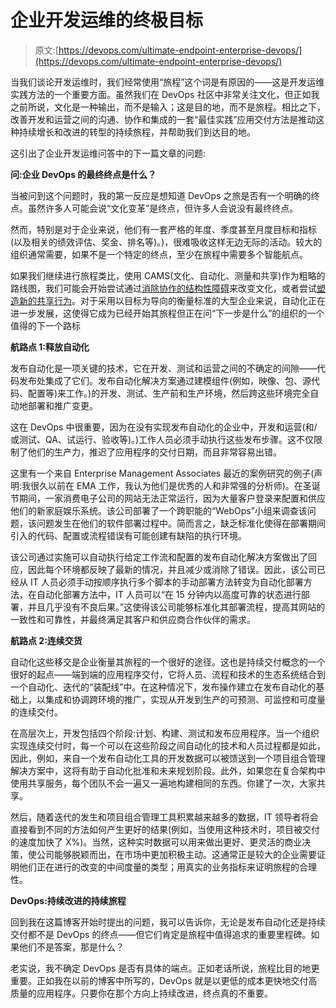 # 企业开发运维的终极目标

> 原文:[https://devops.com/ultimate-endpoint-enterprise-devops/](https://devops.com/ultimate-endpoint-enterprise-devops/)

当我们谈论开发运维时，我们经常使用“旅程”这个词是有原因的——这是开发运维实践方法的一个重要方面。虽然我们在 DevOps 社区中非常关注文化，但正如我之前所说，文化是一种输出，而不是输入；这是目的地，而不是旅程。相比之下，改善开发和运营之间的沟通、协作和集成的一套“最佳实践”应用交付方法是推动这种持续增长和改进的转型的持续旅程，并帮助我们到达目的地。

这引出了企业开发运维问答中的下一篇文章的问题:

**问:企业 DevOps 的最终终点是什么？**

当被问到这个问题时，我的第一反应是想知道 DevOps 之旅是否有一个明确的终点。虽然许多人可能会说“文化变革”是终点，但许多人会说没有最终终点。

然而，特别是对于企业来说，他们有一套严格的年度、季度甚至月度目标和指标(以及相关的绩效评估、奖金、排名等)。)，很难吸收这样无边无际的活动。较大的组织通常需要，如果不是一个特定的终点，至少在旅程中需要多个智能航点。

如果我们继续进行旅程类比，使用 CAMS(文化、自动化、测量和共享)作为粗略的路线图，我们可能会开始尝试通过[消除协作的结构性障碍](https://devops.com/blogs/removing-wall-dev-and-ops/)来改变文化，或者尝试[塑造新的共享行为](https://devops.com/blogs/3-tips-shape-human-behaviors-achieve-devops-goals/)。对于采用以目标为导向的衡量标准的大型企业来说，自动化正在进一步发展，这使得它成为已经开始其旅程但正在问“下一步是什么”的组织的一个值得的下一个路标

**航路点 1:释放自动化**

发布自动化是一项关键的技术，它在开发、测试和运营之间的不确定的间隙——代码发布处集成了它们。发布自动化解决方案通过建模组件(例如，映像、包、源代码、配置等)来工作。)的开发、测试、生产前和生产环境，然后跨这些环境完全自动地部署和推广变更。

这在 DevOps 中很重要，因为在没有实现发布自动化的企业中，开发和运营(和/或测试、QA、试运行、验收等)。)工作人员必须手动执行这些发布步骤。这不仅限制了他们的生产力，推迟了应用程序的交付日期，而且非常容易出错。

这里有一个来自 Enterprise Management Associates 最近的案例研究的例子(声明:我很久以前在 EMA 工作，我认为他们是优秀的人和非常强的分析师)。在圣诞节期间，一家消费电子公司的网站无法正常运行，因为大量客户登录来配置和供应他们的新家庭娱乐系统。该公司部署了一个跨职能的“WebOps”小组来调查该问题，该问题发生在他们的软件部署过程中。简而言之，缺乏标准化使得在部署期间引入的代码、配置或流程错误有可能创建有缺陷的执行环境。

该公司通过实施可以自动执行给定工作流和配置的发布自动化解决方案做出了回应，因此每个环境都反映了最新的情况，并且减少或消除了错误。因此，该公司已经从 IT 人员必须手动按顺序执行多个脚本的手动部署方法转变为自动化部署方法，在自动化部署方法中，IT 人员可以“在 15 分钟内以高度可靠的状态进行部署，并且几乎没有不良后果。”这使得该公司能够标准化其部署流程，提高其网站的一致性和可靠性，并最终满足其客户和供应商合作伙伴的需求。

**航路点 2:连续交货**

自动化这些移交是企业衡量其旅程的一个很好的途径。这也是持续交付概念的一个很好的起点——端到端的应用程序交付，它将人员、流程和技术的生态系统结合到一个自动化、迭代的“装配线”中。在这种情况下，发布操作建立在发布自动化的基础上，以集成和协调跨环境的推广，实现从开发到生产的可预测、可监控和可度量的连续交付。

在高层次上，开发包括四个阶段:计划、构建、测试和发布应用程序。当一个组织实现连续交付时，每一个可以在这些阶段之间自动化的技术和人员过程都是如此，因此，例如，来自一个发布自动化工具的开发数据可以被馈送到一个项目组合管理解决方案中，这将有助于自动化批准和未来规划阶段。此外，如果您在复合架构中使用共享服务，每个团队不会一遍又一遍地构建相同的东西。你建了一次，大家共享。

然后，随着迭代的发生和项目组合管理工具积累越来越多的数据，IT 领导者将会直接看到不同的方法如何产生更好的结果(例如，当使用这种技术时，项目被交付的速度加快了 X%)。当然，这种实时数据可以用来做出更好、更灵活的商业决策，使公司能够脱颖而出，在市场中更加积极主动。这通常正是较大的企业需要证明他们正在进行的改变的中间度量的类型；用真实的业务指标来证明旅程的合理性。

**DevOps:持续改进的持续旅程**

回到我在这篇博客开始时提出的问题，我可以告诉你，无论是发布自动化还是持续交付都不是 DevOps 的终点——但它们肯定是旅程中值得追求的重要里程碑。如果他们不是答案，那是什么？

老实说，我不确定 DevOps 是否有具体的端点。正如老话所说，旅程比目的地更重要。正如我在以前的博客中所写的，DevOps 就是以更低的成本更快地交付高质量的应用程序。只要你在那个方向上持续改进，终点真的不重要。
